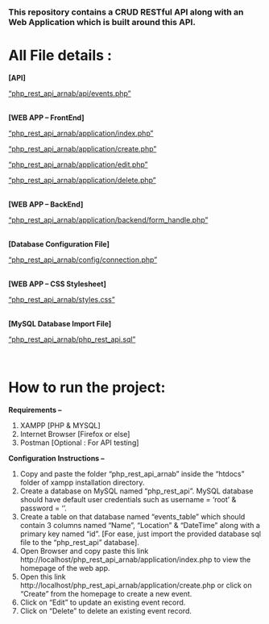 
<h3>This repository contains a CRUD RESTful API along with an Web Application which is built around this API. </h3>

<h1>All File details : </h1>

<strong>[API] </strong>
 <p><a href="">“php_rest_api_arnab/api/events.php”</a></p>
<br>
<strong>[WEB APP – FrontEnd]</strong>
  <p><a href="">“php_rest_api_arnab/application/index.php”</a></p>
  <p><a href="">“php_rest_api_arnab/application/create.php”</a></p>
  <p><a href="">“php_rest_api_arnab/application/edit.php”</a></p>
  <p><a href="">“php_rest_api_arnab/application/delete.php”</a></p>
<br>
<strong>[WEB APP – BackEnd]</strong>
  <p><a href="">“php_rest_api_arnab/application/backend/form_handle.php”</a></p>
<br>
<strong>[Database Configuration File]</strong>
  <p><a href="">“php_rest_api_arnab/config/connection.php”</a></p>
<br>
<strong>[WEB APP – CSS Stylesheet]</strong>
  <p><a href="">“php_rest_api_arnab/styles.css”</a></p>
<br>
<strong>[MySQL Database Import File]</strong>
  <p><a href="">“php_rest_api_arnab/php_rest_api.sql”</a></p>
<br>

<h1>How to run the project:</h1>


<strong>Requirements – </strong>

1. XAMPP [PHP & MYSQL]
2. Internet Browser [Firefox or else]
3. Postman [Optional : For API testing]

<strong>Configuration Instructions – </strong>

1. Copy and paste the folder “php_rest_api_arnab”  inside the “htdocs” folder of xampp installation directory.
2. Create a database on MySQL named “php_rest_api”. MySQL database should have default user credentials such as username = ‘root’ & password = ‘’.
3. Create a table on that database named “events_table” which should contain 3 columns named “Name”, “Location” & “DateTime” along with a primary key named “id”. [For ease,      just import the provided database sql file to the “php_rest_api” database].
4. Open Browser and copy paste this link http://localhost/php_rest_api_arnab/application/index.php to view the homepage of the web app.
5. Open this link http://localhost/php_rest_api_arnab/application/create.php or click on “Create” from the homepage to create a new event.
6. Click on “Edit” to update an existing event record.
7. Click on “Delete” to delete an existing event record.

